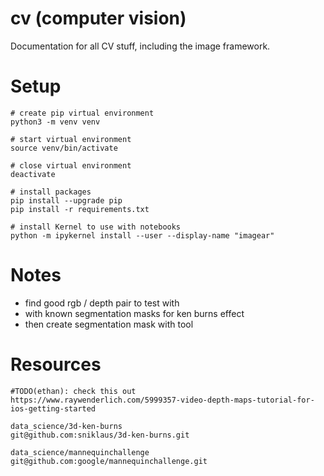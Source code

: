 # cv (computer vision)

Documentation for all CV stuff, including the image framework.

# Setup

```
# create pip virtual environment
python3 -m venv venv

# start virtual environment
source venv/bin/activate

# close virtual environment
deactivate

# install packages
pip install --upgrade pip
pip install -r requirements.txt

# install Kernel to use with notebooks
python -m ipykernel install --user --display-name "imagear"
```

# Notes

- find good rgb / depth pair to test with
- with known segmentation masks for ken burns effect
- then create segmentation mask with tool

# Resources

```
#TODO(ethan): check this out
https://www.raywenderlich.com/5999357-video-depth-maps-tutorial-for-ios-getting-started

data_science/3d-ken-burns
git@github.com:sniklaus/3d-ken-burns.git

data_science/mannequinchallenge
git@github.com:google/mannequinchallenge.git
```